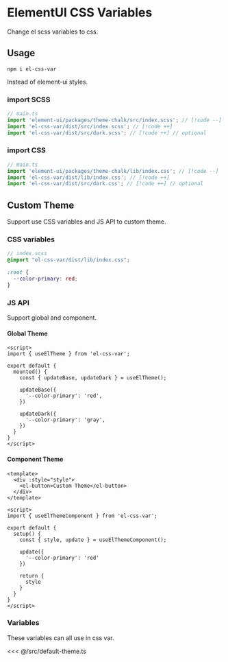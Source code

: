 # ElementUI CSS Variables

Change el scss variables to css.

## Usage

```shell
npm i el-css-var
```

Instead of element-ui styles.

### import SCSS

```ts
// main.ts
import 'element-ui/packages/theme-chalk/src/index.scss'; // [!code --]
import 'el-css-var/dist/src/index.scss'; // [!code ++]
import 'el-css-var/dist/src/dark.scss'; // [!code ++] // optional
```

### import CSS

```ts
// main.ts
import 'element-ui/packages/theme-chalk/lib/index.css'; // [!code --]
import 'el-css-var/dist/lib/index.css'; // [!code ++]
import 'el-css-var/dist/src/dark.css'; // [!code ++] // optional
```

## Custom Theme

Support use CSS variables and JS API to custom theme.

### CSS variables

```scss
// index.scss
@import "el-css-var/dist/lib/index.css";

:root {
  --color-primary: red;
}
```

### JS API

Support global and component.

#### Global Theme

```vue
<script>
import { useElTheme } from 'el-css-var';

export default {
  mounted() {
    const { updateBase, updateDark } = useElTheme();

    updateBase({
      '--color-primary': 'red',
    })

    updateDark({
      '--color-primary': 'gray',
    })
  }
}
</script>
```

#### Component Theme

```vue
<template>
  <div :style="style">
    <el-button>Custom Theme</el-button>
  </div>
</template>

<script>
import { useElThemeComponent } from 'el-css-var';

export default {
  setup() {
    const { style, update } = useElThemeComponent();
    
    update({
      '--color-primary': 'red'
    })
    
    return {
      style
    }
  }
}
</script>
```

### Variables

These variables can all use in css var.

<<< @/src/default-theme.ts